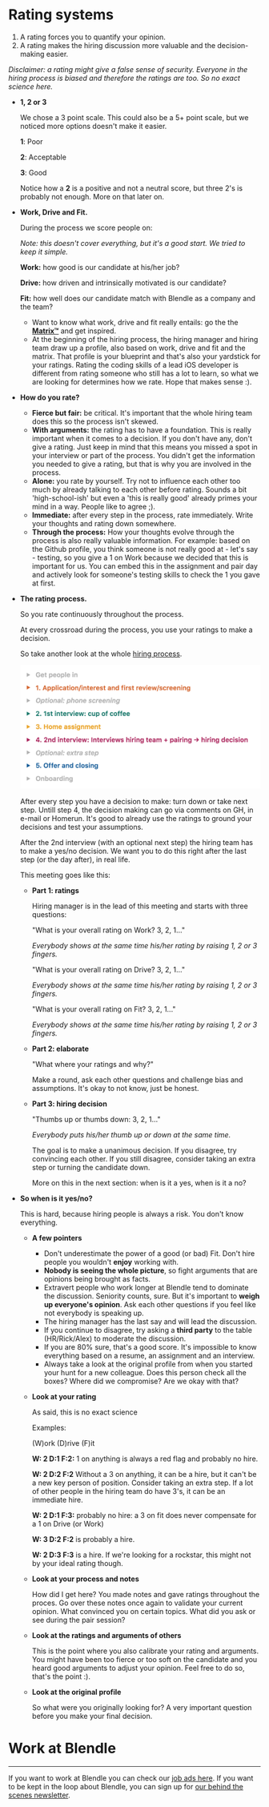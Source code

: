 # Rating systems

1. A rating forces you to quantify your opinion.
2. A rating makes the hiring discussion more valuable and the decision-making easier.

*Disclaimer: a rating might give a false sense of security. Everyone in the hiring process is biased and therefore the ratings are too. So no exact science here.*

- **1, 2 or 3**
    
    We chose a 3 point scale. This could also be a 5+ point scale, but we noticed more options doesn't make it easier. 
    
    **1**: Poor
    
    **2**: Acceptable
    
    **3**: Good
    
    Notice how a **2** is a positive and not a neutral score, but three 2's is probably not enough. More on that later on.
    
- **Work, Drive and Fit.**
    
    During the process we score people on:
    
    *Note: this doesn't cover everything, but it's a good start. We tried to keep it simple.*
    
    **Work:** how good is our candidate at his/her job?
    
    **Drive:** how driven and intrinsically motivated is our candidate?
    
    **Fit:** how well does our candidate match with Blendle as a company and the team?
    
    - Want to know what work, drive and fit really entails: go the the **[Matrix™](https://docs.google.com/spreadsheets/d/1HO4cEH0dguBywUzjT3FMUSGiJbgGjOQDdaILl0BaJME/edit#gid=1890661785)** and get inspired.
    - At the beginning of the hiring process, the hiring manager and hiring team draw up a profile, also based on work, drive and fit and the matrix. That profile is your blueprint and that's also your yardstick for your ratings. Rating the coding skills of a lead iOS developer is different from rating someone who still has a lot to learn, so what we are looking for determines how we rate. Hope that makes sense :).
- **How do you rate?**
    - **Fierce but fair:** be critical. It's important that the whole hiring team does this so the process isn't skewed.
    - **With arguments:** the rating has to have a foundation. This is really important when it comes to a decision. If you don't have any, don't give a rating. Just keep in mind that this means you missed a spot in your interview or part of the process. You didn't get the information you needed to give a rating, but that is why you are involved in the process.
    - **Alone:** you rate by yourself. Try not to influence each other too much by already talking to each other before rating. Sounds a bit 'high-school-ish' but even a 'this is really good' already primes your mind in a way. People like to agree ;).
    - **Immediate:** after every step in the process, rate immediately. Write your thoughts and rating down somewhere.
    - **Through the process:** How your thoughts evolve through the process is also really valuable information. For example: based on the Github profile, you think someone is not really good at - let's say - testing, so you give a 1 on Work because we decided that this is important for us. You can embed this in the assignment and pair day and actively look for someone's testing skills to check the 1 you gave at first.
- **The rating process.**
    
    So you rate continuously throughout the process.
    
    At every crossroad during the process, you use your ratings to make a decision.
    
    So take another look at the whole [hiring process](https://www.notion.so/Hiring-process-c19f8f3d05034b42b2bb42e330b8a934?pvs=21).
    
    ![Rating%20systems%20d6e7e364da9d48cdbb4bd242d4571c42/Schermafbeelding2018-07-11om08.38.02.png](Rating%20systems%20d6e7e364da9d48cdbb4bd242d4571c42/Schermafbeelding2018-07-11om08.38.02.png)
    
    After every step you have a decision to make: turn down or take next step. Untill step 4, the decision making can go via comments on GH, in e-mail or Homerun. It's good to already use the ratings to ground your decisions and test your assumptions.
    
    After the 2nd interview (with an optional next step) the hiring team has to make a yes/no decision. We want you to do this right after the last step (or the day after), in real life.
    
    This meeting goes like this:
    
    - **Part 1: ratings**
        
        Hiring manager is in the lead of this meeting and starts with three questions:
        
        "What is your overall rating on Work? 3, 2, 1..."
        
        *Everybody shows at the same time his/her rating by raising 1, 2 or 3 fingers.*
        
        "What is your overall rating on Drive? 3, 2, 1..."
        
        *Everybody shows at the same time his/her rating by raising 1, 2 or 3 fingers.*
        
        "What is your overall rating on Fit? 3, 2, 1..."
        
        *Everybody shows at the same time his/her rating by raising 1, 2 or 3 fingers.*
        
    - **Part 2: elaborate**
        
        "What where your ratings and why?"
        
        Make a round, ask each other questions and challenge bias and assumptions. It's okay to not know, just be honest.
        
    - **Part 3: hiring decision**
        
        "Thumbs up or thumbs down: 3, 2, 1..."
        
        *Everybody puts his/her thumb up or down at the same time.* 
        
        The goal is to make a unanimous decision. If you disagree, try convincing each other. If you still disagree, consider taking an extra step or turning the candidate down. 
        
        More on this in the next section: when is it a yes, when is it a no?
        
- **So when is it yes/no?**
    
    This is hard, because hiring people is always a risk. You don't know everything. 
    
    - **A few pointers**
        - Don't underestimate the power of a good (or bad) Fit. Don't hire people you wouldn't **enjoy** working with.
        - **Nobody is seeing the whole picture**, so fight arguments that are opinions being brought as facts.
        - Extravert people who work longer at Blendle tend to dominate the discussion. Seniority counts, sure. But it's important to **weigh up everyone's opinion**. Ask each other questions if you feel like not everybody is speaking up.
        - The hiring manager has the last say and will lead the discussion.
        - If you continue to disagree, try asking a **third party** to the table (HR/Rick/Alex) to moderate the discussion.
        - If you are 80% sure, that's a good score. It's impossible to know everything based on a resume, an assignment and an interview.
        - Always take a look at the original profile from when you started your hunt for a new colleague. Does this person check all the boxes? Where did we compromise? Are we okay with that?
    - **Look at your rating**
        
        As said, this is no exact science
        
        Examples:
        
        (W)ork (D)rive (F)it
        
        **W: 2 D:1 F:2:** 1 on anything is always a red flag and probably no hire.
        
        **W: 2 D:2 F:2** Without a 3 on anything, it can be a hire, but it can't be a new key person of position. Consider taking an extra step. If a lot of other people in the hiring team do have 3's, it can be an immediate hire.
        
        **W: 2 D:1 F:3:** probably no hire: a 3 on fit does never compensate for a 1 on Drive (or Work)
        
        **W: 3 D:2 F:2** is probably a hire.
        
        **W: 2 D:3 F:3** is a hire. If we're looking for a rockstar, this might not by your ideal rating though.
        
    - **Look at your process and notes**
        
         How did I get here? You made notes and gave ratings throughout the proces. Go over these notes once again to validate your current opinion. What convinced you on certain topics. What did you ask or see during the pair session?
        
    - **Look at the ratings and arguments of others**
        
        This is the point where you also calibrate your rating and arguments. You might have been too fierce or too soft on the candidate and you heard good arguments to adjust your opinion. Feel free to do so, that's the point :). 
        
    - **Look at the original profile**
        
        So what were you originally looking for? A very important question before you make your final decision.
        
         
        
    

# Work at Blendle

---

If you want to work at Blendle you can check our [job ads here](https://blendle.homerun.co/). If you want to be kept in the loop about Blendle, you can sign up for [our behind the scenes newsletter](https://blendle.homerun.co/yes-keep-me-posted/tr/apply?token=8092d4128c306003d97dd3821bad06f2).